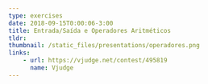 ```yaml
---
type: exercises
date: 2018-09-15T0:00:06-3:00
title: Entrada/Saída e Operadores Aritméticos
tldr: 
thumbnail: /static_files/presentations/operadores.png
links: 
    - url: https://vjudge.net/contest/495819
      name: Vjudge
---
```

